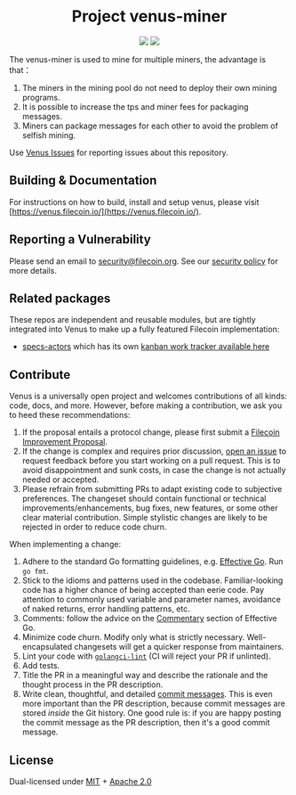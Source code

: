 <h1 align="center">Project venus-miner</h1>

<p align="center">
  <a href="https://circleci.com/gh/filecoin-project/venus-miner"><img src="https://circleci.com/gh/filecoin-project/venus.svg?style=svg"></a>
  <a href=""><img src="https://img.shields.io/badge/golang-%3E%3D1.16-blue.svg" /></a>
  <br>
</p>

The venus-miner is used to mine for multiple miners, the advantage is that：
1. The miners in the mining pool do not need to deploy their own mining programs. 
2. It is possible to increase the tps and miner fees for packaging messages.
3. Miners can package messages for each other to avoid the problem of selfish mining.

Use [Venus Issues](https://github.com/filecoin-project/venus/issues) for reporting issues about this repository.

## Building & Documentation

For instructions on how to build, install and setup venus, please visit [https://venus.filecoin.io/](https://venus.filecoin.io/).

## Reporting a Vulnerability

Please send an email to security@filecoin.org. See our [security policy](SECURITY.md) for more details.

## Related packages

These repos are independent and reusable modules, but are tightly integrated into Venus to make up a fully featured Filecoin implementation:
- [specs-actors](https://github.com/filecoin-project/specs-actors) which has its own [kanban work tracker available here](https://app.zenhub.com/workspaces/actors-5ee6f3aa87591f0016c05685/board)

## Contribute

Venus is a universally open project and welcomes contributions of all kinds: code, docs, and more. However, before making a contribution, we ask you to heed these recommendations:

1. If the proposal entails a protocol change, please first submit a [Filecoin Improvement Proposal](https://github.com/filecoin-project/FIPs).
2. If the change is complex and requires prior discussion, [open an issue](https://github.com/filecoin-project/venus-miner/issues) to request feedback before you start working on a pull request. This is to avoid disappointment and sunk costs, in case the change is not actually needed or accepted.
3. Please refrain from submitting PRs to adapt existing code to subjective preferences. The changeset should contain functional or technical improvements/enhancements, bug fixes, new features, or some other clear material contribution. Simple stylistic changes are likely to be rejected in order to reduce code churn.

When implementing a change:

1. Adhere to the standard Go formatting guidelines, e.g. [Effective Go](https://golang.org/doc/effective_go.html). Run `go fmt`.
2. Stick to the idioms and patterns used in the codebase. Familiar-looking code has a higher chance of being accepted than eerie code. Pay attention to commonly used variable and parameter names, avoidance of naked returns, error handling patterns, etc.
3. Comments: follow the advice on the [Commentary](https://golang.org/doc/effective_go.html#commentary) section of Effective Go.
4. Minimize code churn. Modify only what is strictly necessary. Well-encapsulated changesets will get a quicker response from maintainers.
5. Lint your code with [`golangci-lint`](https://golangci-lint.run) (CI will reject your PR if unlinted).
6. Add tests.
7. Title the PR in a meaningful way and describe the rationale and the thought process in the PR description.
8. Write clean, thoughtful, and detailed [commit messages](https://chris.beams.io/posts/git-commit/). This is even more important than the PR description, because commit messages are stored _inside_ the Git history. One good rule is: if you are happy posting the commit message as the PR description, then it's a good commit message.

## License

Dual-licensed under [MIT](https://github.com/filecoin-project/venus-miner/blob/master/LICENSE-MIT) + [Apache 2.0](https://github.com/filecoin-project/venus-miner/blob/master/LICENSE-APACHE)
